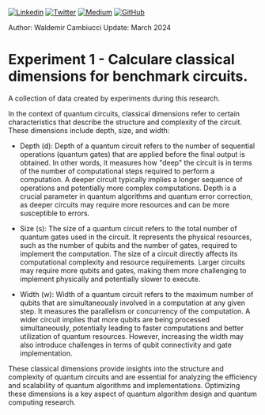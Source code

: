 
[![Linkedin](https://img.shields.io/badge/LinkedIn-0077B5?style=for-the-badge&logo=linkedin&logoColor=white)](https://www.linkedin.com/in/wcamb/)
[![Twitter](https://img.shields.io/badge/Twitter-1DA1F2?style=for-the-badge&logo=twitter&logoColor=white)](https://twitter.com/wcambiuc)
[![Medium](https://img.shields.io/badge/Medium-12100E?style=for-the-badge&logo=medium&logoColor=white)](https://medium.com/@waldemircambiucci)
[![GitHub](https://img.shields.io/badge/GitHub-100000?style=for-the-badge&logo=github&logoColor=white)](https://github.com/waldemircambiucci/)

Author: Waldemir Cambiucci
Update: March 2024

# Experiment 1 - Calculare classical dimensions for benchmark circuits. 
A collection of data created by experiments during this research.

In the context of quantum circuits, classical dimensions refer to certain characteristics that describe the structure and complexity of the circuit. These dimensions include depth, size, and width:

- Depth (d): Depth of a quantum circuit refers to the number of sequential operations (quantum gates) that are applied before the final output is obtained. In other words, it measures how "deep" the circuit is in terms of the number of computational steps required to perform a computation. A deeper circuit typically implies a longer sequence of operations and potentially more complex computations. Depth is a crucial parameter in quantum algorithms and quantum error correction, as deeper circuits may require more resources and can be more susceptible to errors.

- Size (s): The size of a quantum circuit refers to the total number of quantum gates used in the circuit. It represents the physical resources, such as the number of qubits and the number of gates, required to implement the computation. The size of a circuit directly affects its computational complexity and resource requirements. Larger circuits may require more qubits and gates, making them more challenging to implement physically and potentially slower to execute.

- Width (w): Width of a quantum circuit refers to the maximum number of qubits that are simultaneously involved in a computation at any given step. It measures the parallelism or concurrency of the computation. A wider circuit implies that more qubits are being processed simultaneously, potentially leading to faster computations and better utilization of quantum resources. However, increasing the width may also introduce challenges in terms of qubit connectivity and gate implementation.

These classical dimensions provide insights into the structure and complexity of quantum circuits and are essential for analyzing the efficiency and scalability of quantum algorithms and implementations. Optimizing these dimensions is a key aspect of quantum algorithm design and quantum computing research.
